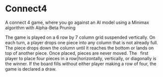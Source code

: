 # Connect4

A connect 4 game, where you go against an AI model using a Minimax algorithm with Alpha-Beta Pruning


The game is played on a 6 row by 7 column grid suspended vertically. On each turn, a player drops one piece into any column that is not already full. The piece drops down the column until it reaches the bottom or lands on top of another piece. Once placed, pieces are never moved. The  first player to place four pieces in a row|horizontally, vertically, or diagonally is the winner. If the board fills without either player making a row of four, the game is declared a draw.
